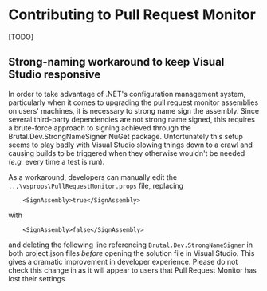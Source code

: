 # Contributing to Pull Request Monitor

[TODO]

## Strong-naming workaround to keep Visual Studio responsive

In order to take advantage of .NET's configuration management system, particularly when it comes to upgrading the pull request monitor assemblies on users' machines, it is necessary to strong name sign the assembly. Since several third-party dependencies are not strong name signed, this requires a brute-force approach to signing achieved through the Brutal.Dev.StrongNameSigner NuGet package. Unfortunately this setup seems to play badly with Visual Studio slowing things down to a crawl and causing builds to be triggered when they otherwise wouldn't be needed (_e.g._ every time a test is run).

As a workaround, developers can manually edit the ```...\vsprops\PullRequestMonitor.props``` file, replacing
```
    <SignAssembly>true</SignAssembly>
```
with
```
    <SignAssembly>false</SignAssembly>
```
and deleting the following line referencing ```Brutal.Dev.StrongNameSigner``` in both project.json files _before_ opening the solution file in Visual Studio. This gives a dramatic improvement in developer experience. Please do not check this change in as it will appear to users that Pull Request Monitor has lost their settings.
